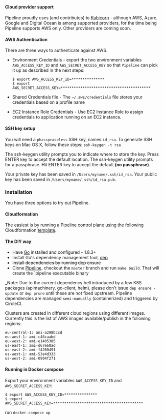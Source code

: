 #### Cloud provider support

Pipeline proudly uses (and contributes) to [Kubicorn](http://kubicorn.io) - although AWS, Azure, Google and Digital Ocean is among supported providers, for the time being Pipeline supports AWS only. Other providers are coming soon.

#### AWS Authentication

There are three ways to authenticate against AWS.

 * Environment Credentials - export the two environment variables `AWS_ACCESS_KEY_ID` and `AWS_SECRET_ACCESS_KEY` so that `Pipeline` can pick it up as described in the next steps:
 
    ```
    $ export AWS_ACCESS_KEY_ID=***************
    $ export AWS_SECRET_ACCESS_KEY=*****************************************
    ```

 * Shared Credentials file - The `~/.aws/credentials` file stores your credentials based on a profile name 

 * EC2 Instance Role Credentials - Use EC2 Instance Role to assign credentials to application running on an EC2 instance. 

#### SSH key setup

You will need a `phasspraseless` SSH key, names `id_rsa`. To generate SSH keys on Mac OS X, follow these steps: `ssh-keygen -t rsa`

The ssh-keygen utility prompts you to indicate where to store the key. Press ENTER key to accept the default location. The ssh-keygen utility prompts for a passphrase. Hit ENTER key to accept the default **(no passphrase)**.

Your private key has been saved in `/Users/myname/.ssh/id_rsa`.
Your public key has been saved in `/Users/myname/.ssh/id_rsa.pub`.

### Installation

You have three options to try out Pipeline. 

#### Cloudformation

The easiest is by running a Pipeline control plane using the following Cloudformation [template](https://github.com/banzaicloud/control-plane-k8s-cf/blob/master/control-plane.template). 

#### The DIY way

* Have [Go](https://golang.org/doc/install) installed and configured - 1.8.3+
* Install Go's dependency management tool, [dep](http://github.com/golang/dep)
*  ~~Install dependencies by running dep ensure~~
* Clone [Pipeline](https://github.com/banzaicloud/pipeline), checkout the `master` branch and run `make build`. That will create the `pipeline executable binary

_Note: Due to the current dependency hell introduced by a few K8S packages (apimachinery, go-client, helm), please don't issue `dep ensure -update` or `dep prune` until these are not fixed upstream. Pipeline dependencies are managed `semi-manually` (containerized) and triggered by CircleCI.

Clusters are created in different cloud regions using different images. Currently this is the list of AWS images available/publish in the following regions:

```
eu-central-1: ami-a208bccd
eu-west-1: ami-c46caabd
eu-west-2: ami-e1405385
us-east-1: ami-d67e60ad
us-east-2: ami-f4260491
us-west-1: ami-53e4d333
us-west-2: ami-0904f271
```

#### Running in Docker compose

Export your environment variables `AWS_ACCESS_KEY_ID` and `AWS_SECRET_ACCESS_KEY`:

```
$ export AWS_ACCESS_KEY_ID=***************
$ export AWS_SECRET_ACCESS_KEY=*****************************************
```

run `docker-compose up`
